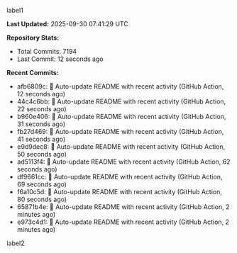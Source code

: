 
label1 
<!-- ACTIVITY_START -->
**Last Updated:** 2025-09-30 07:41:29 UTC

**Repository Stats:**
- Total Commits: 7194
- Last Commit: 12 seconds ago

**Recent Commits:**
- afb6809c: 🤖 Auto-update README with recent activity (GitHub Action, 12 seconds ago)
- 44c4c6bb: 🤖 Auto-update README with recent activity (GitHub Action, 22 seconds ago)
- b960e406: 🤖 Auto-update README with recent activity (GitHub Action, 31 seconds ago)
- fb27d469: 🤖 Auto-update README with recent activity (GitHub Action, 41 seconds ago)
- e9d9dec8: 🤖 Auto-update README with recent activity (GitHub Action, 50 seconds ago)
- ad5113f4: 🤖 Auto-update README with recent activity (GitHub Action, 62 seconds ago)
- df9661cc: 🤖 Auto-update README with recent activity (GitHub Action, 69 seconds ago)
- f6a10c5d: 🤖 Auto-update README with recent activity (GitHub Action, 80 seconds ago)
- 65871b4e: 🤖 Auto-update README with recent activity (GitHub Action, 2 minutes ago)
- e973c4d1: 🤖 Auto-update README with recent activity (GitHub Action, 2 minutes ago)
<!-- ACTIVITY_END -->

label2
